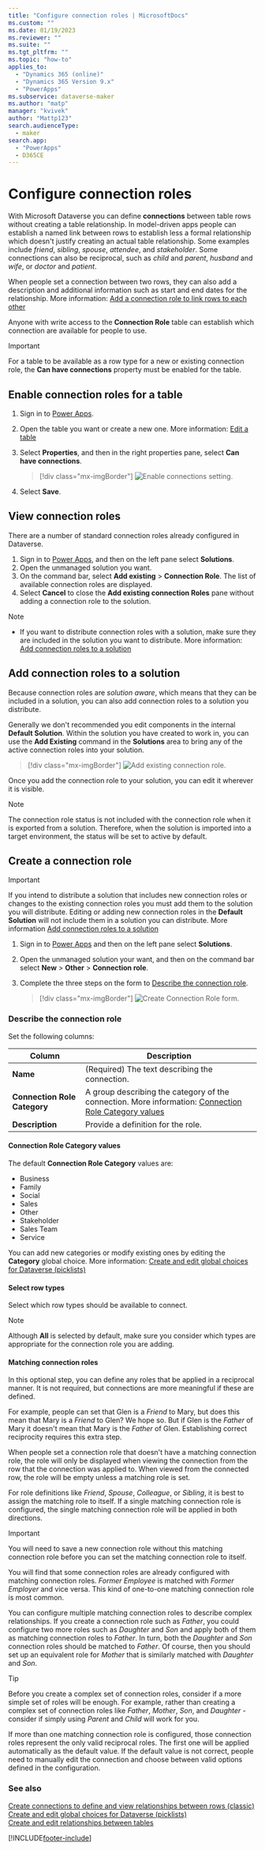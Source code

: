```yaml
---
title: "Configure connection roles | MicrosoftDocs"
ms.custom: ""
ms.date: 01/19/2023
ms.reviewer: ""
ms.suite: ""
ms.tgt_pltfrm: ""
ms.topic: "how-to"
applies_to: 
  - "Dynamics 365 (online)"
  - "Dynamics 365 Version 9.x"
  - "PowerApps"
ms.subservice: dataverse-maker
ms.author: "matp"
manager: "kvivek"
author: "Mattp123"
search.audienceType: 
  - maker
search.app: 
  - "PowerApps"
  - D365CE
---
```

# Configure connection roles

With Microsoft Dataverse you can define **connections** between table rows without creating a table relationship. In model-driven apps people can establish a named link between rows to establish less a formal relationship which doesn't justify creating an actual table relationship. Some examples include *friend*, *sibling*, *spouse*, *attendee*, and *stakeholder*. Some connections can also be reciprocal, such as *child* and *parent*, *husband* and *wife*, or *doctor* and *patient*.

When people set a connection between two rows, they can also add a description and additional information such as start and end dates for the relationship. More information: [Add a connection role to link rows to each other](/powerapps/user/add-connection-role)

Anyone with write access to the **Connection Role** table can establish which connection are available for people to use.

> [!IMPORTANT]
> For a table to be available as a row type for a new or existing connection role, the **Can have connections** property must be enabled for the table.

## Enable connection roles for a table

1. Sign in to [Power Apps](https://make.powerapps.com/?utm_source=padocs&utm_medium=linkinadoc&utm_campaign=referralsfromdoc). 
1. Open the table you want or create a new one. More information: [Edit a table](edit-entities.md)
1. Select **Properties**, and then in the right properties pane, select **Can have connections**.
    > [!div class="mx-imgBorder"] 
    > ![Enable connections setting.](media/enable-connections.png "Enable connections setting")

1. Select **Save**.

## View connection roles

There are a number of standard connection roles already configured in Dataverse.  

1. Sign in to [Power Apps](https://make.powerapps.com/?utm_source=padocs&utm_medium=linkinadoc&utm_campaign=referralsfromdoc), and then on the left pane select  **Solutions**. 
2. Open the unmanaged solution you want.
3. On the command bar, select **Add existing** > **Connection Role**.
   The list of available connection roles are displayed. 
4. Select **Cancel** to close the **Add existing connection Roles** pane without adding a connection role to the solution.

> [!NOTE]
> - If you want to distribute connection roles with a solution, make sure they are included in the solution you want to distribute. More information: [Add connection roles to a solution](#add-connection-roles-to-a-solution)

## Add connection roles to a solution

Because connection roles are *solution aware*, which means that they can be included in a solution, you can also add connection roles to a solution you distribute.

Generally we don't recommended you edit components in the internal **Default Solution**. Within the solution you have created to work in, you can use the **Add Existing** command in the **Solutions** area to bring any of the active connection roles into your solution.

> [!div class="mx-imgBorder"] 
> ![Add existing connection role.](media/add-existing-connection-role.png)

Once you add the connection role to your solution, you can edit it wherever it is visible.

> [!NOTE]
> The connection role status is not included with the connection role when it is exported from a solution. Therefore, when the solution is imported into a target environment, the status will be set to active by default. 

## Create a connection role

> [!IMPORTANT]
> If you intend to distribute a solution that includes new connection roles or changes to the existing connection roles you must add them to the solution you will distribute. Editing or adding new connection roles in the **Default Solution** will not include them in a solution you can distribute. More information [Add connection roles to a solution](#add-connection-roles-to-a-solution)

1. Sign in to [Power Apps](https://make.powerapps.com/?utm_source=padocs&utm_medium=linkinadoc&utm_campaign=referralsfromdoc) and then on the left pane select **Solutions**. 
2. Open the unmanaged solution your want, and then on the command bar select **New** > **Other** > **Connection role**. 
3. Complete the three steps on the form to [Describe the connection role](#describe-the-connection-role).

   > [!div class="mx-imgBorder"] 
   > ![Create Connection Role form.](media/create-connection-role-form.png)

### Describe the connection role

Set the following columns:

|Column|Description|
|--|--|
|**Name**|(Required) The text describing the connection.|
|**Connection Role Category**|A group describing the category of the connection. More information: [Connection Role Category values](#connection-role-category-values)|
|**Description**|Provide a definition for the role.|

#### Connection Role Category values

The default **Connection Role Category** values are:
- Business
- Family
- Social
- Sales
- Other
- Stakeholder
- Sales Team
- Service

You can add new categories or modify existing ones by editing the **Category** global choice. More information: [Create and edit global choices for Dataverse (picklists)](create-edit-global-option-sets.md)

#### Select row types

Select which row types should be available to connect.

> [!NOTE]
> Although **All** is selected by default, make sure you consider which types are appropriate for the connection role you are adding.

#### Matching connection roles

In this optional step, you can define any roles that be applied in a reciprocal manner. It is not required, but connections are more meaningful if these are defined.

For example, people can set that Glen is a *Friend* to Mary, but does this mean that Mary is a *Friend* to Glen? We hope so. But if Glen is the *Father* of Mary it doesn't mean that Mary is the *Father* of Glen. Establishing correct reciprocity requires this extra step.

When people set a connection role that doesn't have a matching connection role, the role will only be displayed when viewing the connection from the row that the connection was applied to. When viewed from the connected row, the role will be empty unless a matching role is set.

For role definitions like *Friend*, *Spouse*, *Colleague*, or *Sibling*, it is best to assign the matching role to itself. If a single matching connection role is configured, the single matching connection role will be applied in both directions.

> [!IMPORTANT]
> You will need to save a new connection role without this matching connection role before you can set the matching connection role to itself.

You will find that some connection roles are already configured with matching connection roles. *Former Employee* is matched with *Former Employer* and vice versa. This kind of one-to-one matching connection role is most common.

You can configure multiple matching connection roles to describe complex relationships. If you create a connection role such as *Father*, you could configure two more roles such as *Daughter* and *Son* and apply both of them as matching connection roles to *Father*. In turn, both the *Daughter* and *Son* connection roles should be matched to *Father*. Of course, then you should set up an equivalent role for *Mother* that is similarly matched with *Daughter* and *Son*.

> [!TIP]
> Before you create a complex set of connection roles, consider if a more simple set of roles will be enough. For example, rather than creating a complex set of connection roles like *Father*, *Mother*, *Son*, and *Daughter* - consider if simply using *Parent* and *Child* will work for you.

If more than one matching connection role is configured, those connection roles represent the only valid reciprocal roles. The first one will be applied automatically as the default value. If the default value is not correct, people need to manually edit the connection and choose between valid options defined in the configuration.

### See also

[Create connections to define and view relationships between rows (classic)](/dynamics365/customer-engagement/basics/create-connections-view-relationships-between-records)<br />
[Create and edit global choices for Dataverse (picklists)](create-edit-global-option-sets.md)<br />
[Create and edit relationships between tables](create-edit-entity-relationships.md)

[!INCLUDE[footer-include](../../includes/footer-banner.md)]
